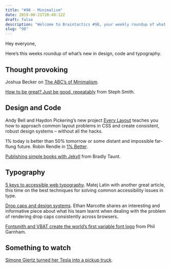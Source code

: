 ```yaml
---
title: "#98 - Minimalism"
date: 2019-06-21T20:49:12Z
draft: false
description: "Welcome to Braintactics #98, your weekly roundup of what’s happening in design, code and typography."
slug: "98"
---
```


Hey everyone,

Here’s this weeks roundup of what’s new in design, code and typography.

## Thought provoking

Joshua Becker on [The ABC’s of Minimalism](https://www.becomingminimalist.com/abc/).

[How to be great? Just be good, repeatably](https://dev.to/stephsmithio/how-to-be-great-just-be-good-repeatably-bk5) from Steph Smith.

## Design and Code

Andy Bell and Haydon Pickering’s new project [Every Layout](https://every-layout.dev/) teaches you how to approach common layout problems in CSS and create consistent, robust design systems – without all the hacks.

1% today is better than 50% tomorrow or some distant and impossible far-flung future. Robin Rendle in [1% Better](https://www.robinrendle.com/notes/1percent-better).

[Publishing simple books with Jekyll](https://bradleytaunt.com/2019/06/20/publish-with-jekyll/) from Bradly Taunt.

## Typography

[5 keys to accessible web typography](https://betterwebtype.com/articles/2019/06/16/5-keys-to-accessible-web-typography/). Matej Latin with another great article, this time on the best techniques for solving common accessibility issues in type.

[Drop caps and design systems](https://product.voxmedia.com/2019/6/17/18524029/the-ballad-of-drop-caps-and-design-systems). Ethan Marcotte shares an interesting and informative piece about what his team learnt when dealing with the problem of rendering drop caps consistently across browsers.

[Fontsmith and VBAT create the world’s first variable font logo](https://www.fontsmith.com/blog/2019/06/17/fontsmith-and-vbat-create-the-world-s-first-variable-font-logo) from Phil Garnham.

## Something to watch

[Simone Giertz turned her Tesla into a pickup truck](https://www.youtube.com/watch?v=jKv_N0IDS2A).
